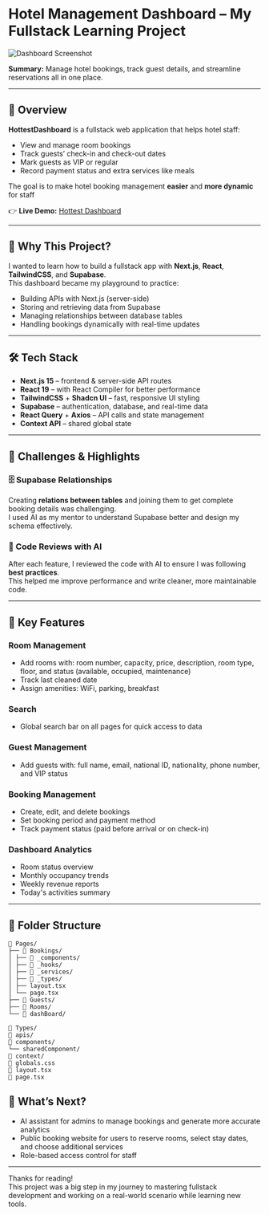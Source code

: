 # Hotel Management Dashboard – My Fullstack Learning Project

![Dashboard Screenshot](https://github.com/user-attachments/assets/627da6bf-2bf3-438f-885a-e0f3b4292f0c)

**Summary:** Manage hotel bookings, track guest details, and streamline reservations all in one place.

---

## 🎯 Overview

**HottestDashboard** is a fullstack web application that helps hotel staff:

- View and manage room bookings
- Track guests’ check-in and check-out dates
- Mark guests as VIP or regular
- Record payment status and extra services like meals

The goal is to make hotel booking management **easier** and **more dynamic** for  staff 

👉 **Live Demo:** [Hottest Dashboard](https://hottest-dashboard.vercel.app/dashBoard)

---

## 🧪 Why This Project?

I wanted to learn how to build a fullstack app with **Next.js**, **React**, **TailwindCSS**, and **Supabase**.  
This dashboard became my playground to practice:

- Building APIs with Next.js (server-side)
- Storing and retrieving data from Supabase
- Managing relationships between database tables
- Handling bookings dynamically with real-time updates

---

## 🛠 Tech Stack

- **Next.js 15** – frontend & server-side API routes
- **React 19** – with React Compiler for better performance
- **TailwindCSS** + **Shadcn UI** – fast, responsive UI styling
- **Supabase** – authentication, database, and real-time data
- **React Query** + **Axios** – API calls and state management
- **Context API** – shared global state

---

## 🧩 Challenges & Highlights

### 🗄️ Supabase Relationships

Creating **relations between tables** and joining them to get complete booking details was challenging.  
I used AI as my mentor to understand Supabase better and design my schema effectively.

### 📝 Code Reviews with AI

After each feature, I reviewed the code with AI to ensure I was following **best practices**.  
This helped me improve performance and write cleaner, more maintainable code.

---

## 🚀 Key Features

### Room Management
- Add rooms with: room number, capacity, price, description, room type, floor, and status (available, occupied, maintenance)
- Track last cleaned date
- Assign amenities: WiFi, parking, breakfast

### Search
- Global search bar on all pages for quick access to data

### Guest Management
- Add guests with: full name, email, national ID, nationality, phone number, and VIP status

### Booking Management
- Create, edit, and delete bookings
- Set booking period and payment method
- Track payment status (paid before arrival or on check-in)

### Dashboard Analytics
- Room status overview
- Monthly occupancy trends
- Weekly revenue reports
- Today's activities summary
 
---
## 📂 Folder Structure
```
📁 Pages/
├── 📁 Bookings/
│ ├── 📁 _components/
│ ├── 📁 _hooks/
│ ├── 📁 _services/
│ ├── 📁 _types/
│ ├── layout.tsx
│ └── page.tsx
├── 📁 Guests/
├── 📁 Rooms/
└── 📁 dashBoard/

📁 Types/
📁 apis/
📁 components/
└── sharedComponent/
📁 context/
🎨 globals.css
📄 layout.tsx
📄 page.tsx
```
## 🔮 What’s Next?

- AI assistant for admins to manage bookings and generate more accurate analytics  
- Public booking website for users to reserve rooms, select stay dates, and choose additional services  
- Role-based access control for staff  

---

Thanks for reading!  
This project was a big step in my journey to mastering fullstack development and working on a real-world scenario while learning new tools.
